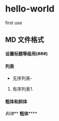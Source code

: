 # hello-world
first use
## MD  文件格式
#### 设置标题等级用(###)

#### 列表
- 无序列表-

1. 有序列表1.

#### 粗体和斜体
*斜体*** **粗体******

